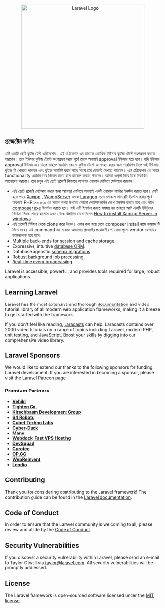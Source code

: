 <p align="center"><a href="https://analyzen.com" target="_blank"><img src="https://www.mssplatform.com/assets/img/partner/analyzen-logo.png" width="400" alt="Laravel Logo"></a></p>


## প্রজেক্টের বর্ণনা:

এটি একটি ছোট কুইজ টেস্ট এপ্লিকেশন। এই এপ্লিকেশন এর মাধ্যমে একাধিক ইউসার কুইজ টেস্টে অংশগ্রহণ করতে পারবেন। তবে ইউসার কুইজ টেস্টে অংশগ্রহণ করার পূর্বে তাকে অবশ্যই approval ইউসার হতে হবে। যদি ইউসার approval ইউসার হয়ে থাকে তাহলে এডমিন কোনো কুইজ টেস্টে অংশগ্রহণ করার জন্য পারমিশন দিলে ওই ইউসার কুইজ টি খেলতে পারবেন এবং কুইজ সাবমিট করার সাথে সাথে তার রেজাল্ট দেখতে পারবেন। এই এপ্লিকেশন এর সমস্ত functionality এডমিন তার নিজের মতো করে হ্যান্ডেল করতে পারবেন।  আমরা এগুলা নিয়ে নিচে বিস্তারিত আলোচনা করবো। তবে চলুন এই ছোট প্রজেক্টি কিভাবে আপনার লোকাল মেশিনে সেটআপ করবেন। 

- এই ছোট প্রজেক্টি সেটআপ করার জন্য আপনার মেশিনে অবশ্যই একটি লোকাল সার্ভার ইনস্টল করতে হবে। সেটি হতে পারে [Xampp](https://www.apachefriends.org/) , [WampServer](https://www.wampserver.com/en/download-wampserver-64bits/) অথবা [Laragon](https://laragon.org/). তবে লোকাল সার্ভারটি ইনস্টল করার পূর্বে অবশ্যই PHP >= ৮.০ এর সমান অথবা উপরের কোনো লেটেস্ট ভার্সন দেখে ইনস্টল করতে হবে এবং সাথে [composer.exe](https://getcomposer.org/download/) ইনস্টল করতে হবে। যদি এটি ইনস্টল করতে সমস্যা হয় তাহলে আমি একটি ইউটুবের ভিডিও লিংক শেয়ার করলাম এখন থেকে বিস্তারিত দেখে নিবেন [How to install Xammp Server in windows](https://youtu.be/FG_tpCCFwOQ)
- এই প্রজেক্টি গিটহাব থেকে clone করে নিবেন। ক্লোন করা হয়ে গেলে composer install নামে কম্যান্ড টি দিতে হবে। এই command এর মাধ্যমে আমাদের প্রজেক্টের প্রয়োজনীয় প্যাকেজ গুলো vendor ফোল্ডারে ডাউনলোড হয়ে যাবে। 
- Multiple back-ends for [session](https://laravel.com/docs/session) and [cache](https://laravel.com/docs/cache) storage.
- Expressive, intuitive [database ORM](https://laravel.com/docs/eloquent).
- Database agnostic [schema migrations](https://laravel.com/docs/migrations).
- [Robust background job processing](https://laravel.com/docs/queues).
- [Real-time event broadcasting](https://laravel.com/docs/broadcasting).

Laravel is accessible, powerful, and provides tools required for large, robust applications.

## Learning Laravel

Laravel has the most extensive and thorough [documentation](https://laravel.com/docs) and video tutorial library of all modern web application frameworks, making it a breeze to get started with the framework.

If you don't feel like reading, [Laracasts](https://laracasts.com) can help. Laracasts contains over 2000 video tutorials on a range of topics including Laravel, modern PHP, unit testing, and JavaScript. Boost your skills by digging into our comprehensive video library.

## Laravel Sponsors

We would like to extend our thanks to the following sponsors for funding Laravel development. If you are interested in becoming a sponsor, please visit the Laravel [Patreon page](https://patreon.com/taylorotwell).

### Premium Partners

- **[Vehikl](https://vehikl.com/)**
- **[Tighten Co.](https://tighten.co)**
- **[Kirschbaum Development Group](https://kirschbaumdevelopment.com)**
- **[64 Robots](https://64robots.com)**
- **[Cubet Techno Labs](https://cubettech.com)**
- **[Cyber-Duck](https://cyber-duck.co.uk)**
- **[Many](https://www.many.co.uk)**
- **[Webdock, Fast VPS Hosting](https://www.webdock.io/en)**
- **[DevSquad](https://devsquad.com)**
- **[Curotec](https://www.curotec.com/services/technologies/laravel/)**
- **[OP.GG](https://op.gg)**
- **[WebReinvent](https://webreinvent.com/?utm_source=laravel&utm_medium=github&utm_campaign=patreon-sponsors)**
- **[Lendio](https://lendio.com)**

## Contributing

Thank you for considering contributing to the Laravel framework! The contribution guide can be found in the [Laravel documentation](https://laravel.com/docs/contributions).

## Code of Conduct

In order to ensure that the Laravel community is welcoming to all, please review and abide by the [Code of Conduct](https://laravel.com/docs/contributions#code-of-conduct).

## Security Vulnerabilities

If you discover a security vulnerability within Laravel, please send an e-mail to Taylor Otwell via [taylor@laravel.com](mailto:taylor@laravel.com). All security vulnerabilities will be promptly addressed.

## License

The Laravel framework is open-sourced software licensed under the [MIT license](https://opensource.org/licenses/MIT).
